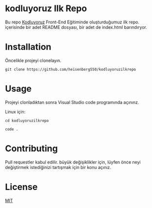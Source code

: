 # kodluyoruz Ilk Repo
Bu repo [Kodluyoruz](https://www.kodluyoruz.org) Front-End Eğitiminde oluşturduğumuz ilk repo. içerisinde bir adet README dosyası, bir adet de index.html barındıryor.

# Installation 
Öncelikle projeyi clonelayın.

`git clone https://github.com/heisenberg550/kodluyoruzilkrepo`

# Usage
Projeyi clonladıktan sonra Visual Studio code programında açınınz.

Linux için:

`cd kodluyoruzilkrepo`

`code .`

# Contributing
Pull requestler kabul edilir. büyük değişiklikler için, lüyfen önce neyi değiştirmek istediğinizi tartışmak için bir konu açınız.


# License 
[MIT](https://choosealicense.com/licenses/mit/)